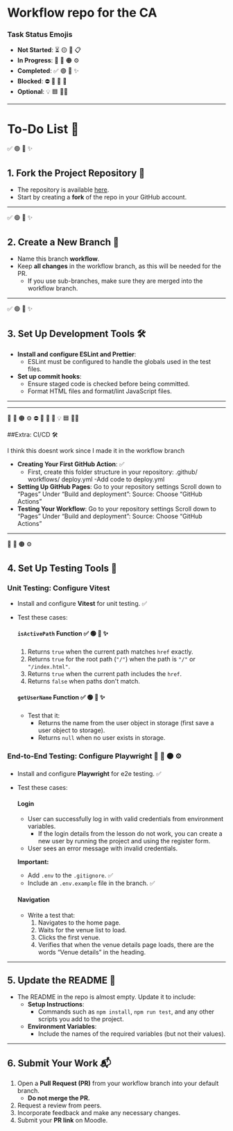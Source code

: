# Workflow repo for the CA

### Task Status Emojis

- **Not Started**: ⏳ 🟡 🚧 📋
- **In Progress**: 🔄 🚀 🟠 ⚙️
- **Completed**: ✅ 🟢 🎉 ✨
- **Blocked**: ⛔ 🚫 🔴 🛑
- **Optional**: 💡 🟦 🤷‍♂️

---

# To-Do List 📝

✅ 🟢 🎉 ✨

## 1. Fork the Project Repository 🍴

- The repository is available [here](#).
- Start by creating a **fork** of the repo in your GitHub account.

---

✅ 🟢 🎉 ✨

## 2. Create a New Branch 🌱

- Name this branch **workflow**.
- Keep **all changes** in the workflow branch, as this will be needed for the PR.
  - If you use sub-branches, make sure they are merged into the workflow branch.

---

✅ 🟢 🎉 ✨

## 3. Set Up Development Tools 🛠️

- **Install and configure ESLint and Prettier**:
  - ESLint must be configured to handle the globals used in the test files.
- **Set up commit hooks**:
  - Ensure staged code is checked before being committed.
  - Format HTML files and format/lint JavaScript files.

---

---

🔄 🚀 🟠 ⚙️
⛔ 🚫 🔴 🛑
💡 🟦 🤷‍♂️

##Extra: CI/CD 🛠️

I think this doesnt work since I made it in the workflow branch

- **Creating Your First GitHub Action**:
  ✅
  - First, create this folder structure in your repository:
    .github/
    workflows/
    deploy.yml
    -Add code to deploy.yml
- **Setting Up GitHub Pages**:
  Go to your repository settings
  Scroll down to “Pages”
  Under “Build and deployment”:
  Source: Choose “GitHub Actions”
- **Testing Your Workflow**:
  Go to your repository settings
  Scroll down to “Pages”
  Under “Build and deployment”:
  Source: Choose “GitHub Actions”

---

🔄 🚀 🟠 ⚙️

## 4. Set Up Testing Tools 🧪

### Unit Testing: Configure Vitest

- Install and configure **Vitest** for unit testing. ✅

- Test these cases:

  #### `isActivePath` Function ✅ 🟢 🎉 ✨

  1. Returns `true` when the current path matches `href` exactly.
  2. Returns `true` for the root path (`"/"`) when the path is `"/"` or `"/index.html"`.
  3. Returns `true` when the current path includes the `href`.
  4. Returns `false` when paths don't match.

  #### `getUserName` Function ✅ 🟢 🎉 ✨

  - Test that it:
    - Returns the name from the user object in storage (first save a user object to storage).
    - Returns `null` when no user exists in storage.

### End-to-End Testing: Configure Playwright 🔄 🚀 🟠 ⚙️

- Install and configure **Playwright** for e2e testing. ✅
- Test these cases:

  #### Login

  - User can successfully log in with valid credentials from environment variables.
    - If the login details from the lesson do not work, you can create a new user by running the project and using the register form.
  - User sees an error message with invalid credentials.

  **Important:**

  - Add `.env` to the `.gitignore`. ✅
  - Include an `.env.example` file in the branch. ✅

  #### Navigation

  - Write a test that:
    1. Navigates to the home page.
    2. Waits for the venue list to load.
    3. Clicks the first venue.
    4. Verifies that when the venue details page loads, there are the words “Venue details” in the heading.

---

## 5. Update the README 📝

- The README in the repo is almost empty. Update it to include:
  - **Setup Instructions**:
    - Commands such as `npm install`, `npm run test`, and any other scripts you add to the project.
  - **Environment Variables**:
    - Include the names of the required variables (but not their values).

---

## 6. Submit Your Work 📬

1. Open a **Pull Request (PR)** from your workflow branch into your default branch.
   - **Do not merge the PR.**
2. Request a review from peers.
3. Incorporate feedback and make any necessary changes.
4. Submit your **PR link** on Moodle.
